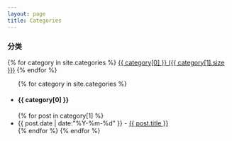 ```yaml
---
layout: page
title: Categories
---
```


<h3>分类</h3>
<div id="tag_cloud" class="cloud">
{% for category in site.categories %}
<a href="#{{ category[0] }}" title="{{ category[0] }}" rel="{{ 12 | minus:tag[0].size }}">{{ category[0] }} ({{ category[1].size }})</a>
{% endfor %}
</div>

<ul class="list-unstyled">
{% for category in site.categories %}
  <h4><li id="{{ category[0] }}">{{ category[0] }}</li></h4>
{% for post in category[1] %}
  <li>
  <time datetime="{{ post.date | date:"%Y-%m-%d" }}">{{ post.date | date:"%Y-%m-%d" }}</time> - <a href="{{ site.url }}{{ post.url }}" title="{{ post.title }}">{{ post.title }}</a>
  </li>
{% endfor %}
{% endfor %}
</ul>

<script src="/assets/jquery.tagcloud/jquery.tagcloud.js" type="text/javascript" charset="utf-8"></script> 
<script language="javascript">
$.fn.tagcloud.defaults = {
    size: {start: 10, end: 18, unit: 'pt'},
    color: {start: '#5154e3', end: '#f16121'}
};

$(function () {
    $('#tag_cloud a').tagcloud();
});
</script>

